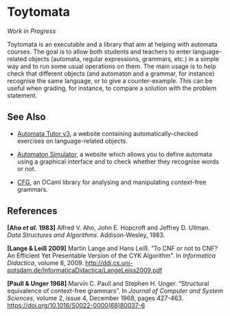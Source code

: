 Toytomata
=========

*Work in Progress*

Toytomata is an executable and a library that aim at helping with automata
courses. The goal is to allow both students and teachers to enter
language-related objects (automata, regular expressions, grammars, etc.) in a
simple way and to run some usual operations on them. The main usage is to help
check that different objects (and automaton and a grammar, for instance)
recognise the same language, or to give a counter-example. This can be useful
when grading, for instance, to compare a solution with the problem statement.

See Also
--------

- [Automata Tutor v3](https://automata-tutor.model.in.tum.de/), a website
  containing automatically-checked exercises on language-related objects.

- [Automaton Simulator](http://automatonsimulator.com/), a website which allows
  you to define automata using a graphical interface and to check whether they
  recognise words or not.

- [CFG](https://mmottl.github.io/cfg/), an OCaml library for analysing and
  manipulating context-free grammars.

References
----------

**[Aho *et al.* 1983]** Alfred V. Aho, John E. Hopcroft and Jeffrey D. Ullman.
*Data Structures and Algorithms*. Addison-Wesley, 1983.

**[Lange & Leiß 2009]** Martin Lange and Hans Leiß. “To CNF or not to CNF? An
Efficient Yet Presentable Version of the CYK Algorithm”. In *Informatica
Didactica*, volume 8, 2009.
http://ddi.cs.uni-potsdam.de/InformaticaDidactica/LangeLeiss2009.pdf

**[Paull & Unger 1968]** Marvin C. Paull and Stephen H. Unger. “Structural
equivalence of context-free grammars”. In *Journal of Computer and System
Sciences*, volume 2, issue 4, December 1968, pages 427-463.
https://doi.org/10.1016/S0022-0000(68)80037-6

